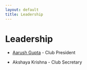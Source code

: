 ```yaml
---
layout: default
title: Leadership
---
```


# Leadership
- [Aarush Gupta](https://github.com/0x44RU5H) - Club President

- Akshaya Krishna - Club Secretary